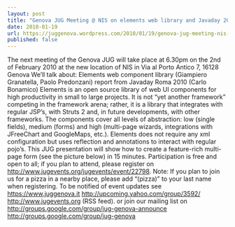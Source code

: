 ```yaml
---
layout: post
title: "Genova JUG Meeting @ NIS on elements web library and Javaday 2010 – 02/02/2010"
date: 2010-01-19
url: https://juggenova.wordpress.com/2010/01/19/genova-jug-meeting-nis-on-elements-web-library-and-javaday-2010-02022010/
published: false 
---
```


The next meeting of the Genova JUG will take place at 6.30pm on the 2nd of February 2010 at the new location of NIS in Via al Porto Antico 7, 16128 Genova We’ll talk about: Elements web component library (Giampiero Granatella, Paolo Predonzani) report from Javaday Roma 2010 (Carlo Bonamico) Elements is an open source library of web UI components for high productivity in small to large projects. It is not “yet another framework” competing in the framework arena; rather, it is a library that integrates with regular JSP’s, with Struts 2 and, in future developments, with other frameworks. The components cover all levels of abstraction: low (single fields), medium (forms) and high (multi-page wizards, integrations with JFreeChart and GoogleMaps, etc.). Elements does not require any xml configuration but uses reflection and annotations to interact with regular pojo’s. This JUG presentation will show how to create a feature-rich multi-page form (see the picture below) in 15 minutes. Participation is free and open to all; if you plan to attend, please register on http://www.jugevents.org/jugevents/event/22798. Note: If you plan to join us for a pizza in a nearby place, please add “(pizza)” to your last name when registering. To be notified of event updates see https://www.juggenova.it http://upcoming.yahoo.com/group/3592/ http://www.jugevents.org (RSS feed). or join our mailing list on http://groups.google.com/group/jug-genova-announce http://groups.google.com/group/jug-genova 